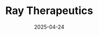 ---  
layout: startup_page  
title: "Ray Therapeutics"  
id: "raytherapeutics.com"  
permalink: "/raytherapeuticsraytherapeutics.com04242025/"  
website: "https://raytherapeutics.com/"  
funding_round: "Grant"  
funding_amount: "$8M"  
investors: "California Institute for Regenerative Medicine (CIRM)"  
about: "Ray Therapeutics is a clinical-stage biopharmaceutical company developing optogenetic gene therapies to restore vision in patients with severe retinal degeneration. Their lead candidate, RTx-015, targets retinal ganglion cells and is currently in a Phase 1 clinical trial for retinitis pigmentosa and choroideremia. The company's approach uses a bioengineered, highly light-sensitive protein to improve visual function regardless of the underlying genetic mutation."  
markets: "Biotechnology, Gene Therapy, Ophthalmic"  
hq: "Berkeley, California, United States"  
founded_year: "2021"  
linkedin: "https://www.linkedin.com/company/ray-therapeutics-inc"  
twitter: "https://twitter.com/RayTherapeutics"  
instagram: ""  
facebook: ""  
crunchbase: "https://www.crunchbase.com/organization/ray-therapeutics"  
pitchbook: "https://pitchbook.com/profiles/company/489677-59"  

date_display: "24-Apr-2025"  
date: "2025-04-24"

# SEO Optimization  
meta_title: "Ray Therapeutics - Grant Funding ($8M)"  
meta_description: "Ray Therapeutics, Ray Therapeutics is a clinical-stage biopharmaceutical company developing optogenetic gene therapies to restore vision in patients with severe retinal..."  
meta_keywords: "Ray Therapeutics, Biotechnology, Gene Therapy, Ophthalmic, Grant funding"  
canonical_url: "https://startup.projectstartups.com/raytherapeuticsraytherapeutics.com04242025/"  
---